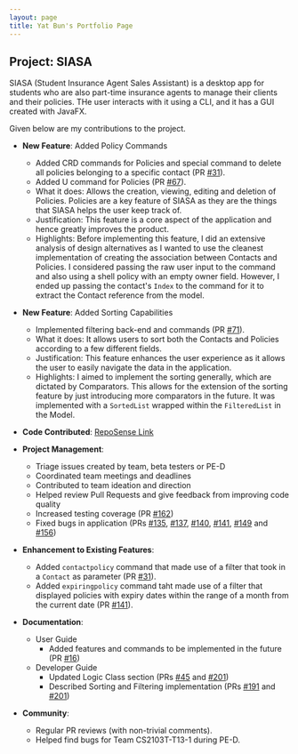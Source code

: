 ```yaml
---
layout: page
title: Yat Bun's Portfolio Page
---
```


## Project: SIASA

SIASA (Student Insurance Agent Sales Assistant) is a desktop app for students who are also part-time insurance agents to manage their clients and their policies. THe user interacts with it using a CLI, and it has a GUI created with JavaFX.

Given below are my contributions to the project.

* **New Feature**: Added Policy Commands
  * Added CRD commands for Policies and special command to delete all policies belonging to a specific contact (PR [\#31](https://github.com/AY2122S1-CS2103-F10-4/tp/pull/31)).
  * Added U command for Policies (PR [\#67](https://github.com/AY2122S1-CS2103-F10-4/tp/pull/67)).
  * What it does: Allows the creation, viewing, editing and deletion of Policies. Policies are a key feature of SIASA as they are the things that SIASA helps the user keep track of.
  * Justification: This feature is a core aspect of the application and hence greatly improves the product.
  * Highlights: Before implementing this feature, I did an extensive analysis of design alternatives as I wanted to use the cleanest implementation of creating the association between Contacts and Policies. I considered passing the raw user input to the command and also using a shell policy with an empty owner field. However, I ended up passing the contact's `Index` to the command for it to extract the Contact reference from the model.

* **New Feature**: Added Sorting Capabilities
  * Implemented filtering back-end and commands (PR [\#71](https://github.com/AY2122S1-CS2103-F10-4/tp/pull/71)).
  * What it does: It allows users to sort both the Contacts and Policies according to a few different fields.
  * Justification: This feature enhances the user experience as it allows the user to easily navigate the data in the application.
  * Highlights: I aimed to implement the sorting generally, which are dictated by Comparators. This allows for the extension of the sorting feature by just introducing more comparators in the future. It was implemented with a `SortedList` wrapped within the `FilteredList` in the Model.

* **Code Contributed**: [RepoSense Link](https://nus-cs2103-ay2122s1.github.io/tp-dashboard/?search=yatbun&sort=groupTitle&sortWithin=title&since=2021-09-17&timeframe=commit&mergegroup=&groupSelect=groupByRepos&breakdown=false&tabOpen=true&tabType=authorship&tabAuthor=yatbun&tabRepo=AY2122S1-CS2103-F10-4%2Ftp%5Bmaster%5D&authorshipIsMergeGroup=false&authorshipFileTypes=docs~functional-code~test-code&authorshipIsBinaryFileTypeChecked=false)

* **Project Management**:
  * Triage issues created by team, beta testers or PE-D
  * Coordinated team meetings and deadlines
  * Contributed to team ideation and direction
  * Helped review Pull Requests and give feedback from improving code quality
  * Increased testing coverage (PR [\#162](https://github.com/AY2122S1-CS2103-F10-4/tp/pull/162))
  * Fixed bugs in application (PRs [\#135](https://github.com/AY2122S1-CS2103-F10-4/tp/pull/135), [\#137](https://github.com/AY2122S1-CS2103-F10-4/tp/pull/137), [\#140](https://github.com/AY2122S1-CS2103-F10-4/tp/pull/140), [\#141](https://github.com/AY2122S1-CS2103-F10-4/tp/pull/141), [\#149](https://github.com/AY2122S1-CS2103-F10-4/tp/pull/149) and [\#156](https://github.com/AY2122S1-CS2103-F10-4/tp/pull/156))

* **Enhancement to Existing Features**:
  * Added `contactpolicy` command that made use of a filter that took in a `Contact` as parameter (PR [\#31](https://github.com/AY2122S1-CS2103-F10-4/tp/pull/31)).
  * Added `expiringpolicy` command taht made use of a filter that displayed policies with expiry dates within the range of a month from the current date (PR [\#141](https://github.com/AY2122S1-CS2103-F10-4/tp/pull/141)).

* **Documentation**:
  * User Guide
    * Added features and commands to be implemented in the future (PR [\#16](https://github.com/AY2122S1-CS2103-F10-4/tp/pull/16))
  * Developer Guide
    * Updated Logic Class section (PRs [\#45](https://github.com/AY2122S1-CS2103-F10-4/tp/pull/45) and [\#201](https://github.com/AY2122S1-CS2103-F10-4/tp/pull/201))
    * Described Sorting and Filtering implementation (PRs [\#191](https://github.com/AY2122S1-CS2103-F10-4/tp/pull/191) and [\#201](https://github.com/AY2122S1-CS2103-F10-4/tp/pull/201))

* **Community**:
  * Regular PR reviews (with non-trivial comments).
  * Helped find bugs for Team CS2103T-T13-1 during PE-D.
